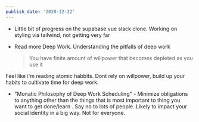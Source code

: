 ```yaml
---
publish_date: '2020-12-22'
---
```


- Little bit of progress on the supabase vue slack clone. Working on styling via tailwind, not getting very far
- Read more Deep Work. Understanding the pitfalls of deep work

  > You have finite amount of willpower that becomes depleted as you use it

Feel like i'm reading atomic habbits. Dont rely on willpower, build up your habits to cultivate time for deep work.

- "Monatic Philosophy of Deep Work Scheduling" - Minimize obligations to anything other than the things that is most important to thing you want to get done/learn . Say no to lots of people. Likely to impact your social identity in a big way. Not for everyone.
